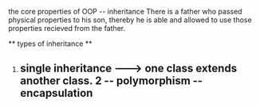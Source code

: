 the core properties of OOP
-- inheritance
There is a father who passed physical properties to his son, thereby he is able and allowed to use those properties recieved from the father.

** types of inheritance **

1. single inheritance ---> one class extends another class.
   2
   -- polymorphism
   -- encapsulation
   --
